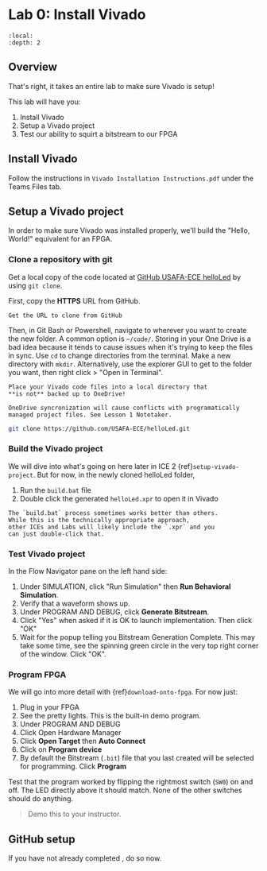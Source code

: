 # Lab 0: Install Vivado

```{contents}
:local:
:depth: 2
```

## Overview

That's right, it takes an entire lab to make sure Vivado is setup!

This lab will have you:

1. Install Vivado
2. Setup a Vivado project
3. Test our ability to squirt a bitstream to our FPGA

## Install Vivado

Follow the instructions in `Vivado Installation Instructions.pdf` under the Teams Files tab.

## Setup a Vivado project

In order to make sure Vivado was installed properly, we'll build the "Hello, World!" equivalent for an FPGA.

### Clone a repository with git

Get a local copy of the code located at [GitHub USAFA-ECE helloLed](https://github.com/USAFA-ECE/helloLed) by using `git clone`.

First, copy the **HTTPS** URL from GitHub.

```{figure} img/lab0_githubclone.png
Get the URL to clone from GitHub
```

Then, in Git Bash or Powershell, navigate to wherever you want to create the new folder.
A common option is `~/code/`. Storing in your One Drive is a bad idea because it tends to cause issues when it's trying to keep the files in sync.
Use `cd` to change directories from the terminal. Make a new directory with `mkdir`.
Alternatively, use the explorer GUI to get to the folder you want,
then right click > "Open in Terminal".

```{important}
Place your Vivado code files into a local directory that
**is not** backed up to OneDrive!

OneDrive syncronization will cause conflicts with programatically
managed project files. See Lesson 1 Notetaker.
```

```bash
git clone https://github.com/USAFA-ECE/helloLed.git
```

### Build the Vivado project

We will dive into what's going on here later in ICE 2 {ref}`setup-vivado-project`.
But for now, in the newly cloned helloLed folder,

1. Run the `build.bat` file
2. Double click the generated `helloLed.xpr` to open it in Vivado

```{note}
The `build.bat` process sometimes works better than others.
While this is the technically appropriate approach,
other ICEs and Labs will likely include the `.xpr` and you
can just double-click that.
```

### Test Vivado project

In the Flow Navigator pane on the left hand side:

1. Under SIMULATION, click "Run Simulation" then **Run Behavioral Simulation**.
2. Verify that a waveform shows up.
3. Under PROGRAM AND DEBUG, click **Generate Bitstream**.
4. Click "Yes" when asked if it is OK to launch implementation. Then click "OK"
5. Wait for the popup telling you Bitstream Generation Complete. This may take some time, see the spinning green circle in the very top right corner of the window. Click "OK".

### Program FPGA

We will go into more detail with {ref}`download-onto-fpga`.
For now just:

1. Plug in your FPGA
2. See the pretty lights. This is the built-in demo program.
3. Under PROGRAM AND DEBUG
4. Click Open Hardware Manager
5. Click **Open Target** then **Auto Connect**
6. Click on **Program device**
7. By default the Bitstream (`.bit`) file that you last created will be selected for programming. Click **Program**

Test that the program worked by flipping the rightmost switch (`SW0`) on and off. The LED directly above it should match. None of the other switches should do anything.

> Demo this to your instructor.

## GitHub setup

If you have not already completed [](../ICE/ICE0.md), do so now.

